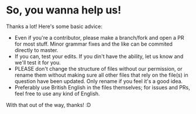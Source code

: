 # So, you wanna help us!
Thanks a lot! Here's some basic advice:
- Even if you're a contributor, please make a branch/fork and open a PR for most stuff. Minor grammar fixes and the like can be commited directly to master.
- If you can, test your edits. If you din't have the ability, let us know and we'll test it for you.
- PLEASE don't change the structure of files without our permission, or rename them without making sure all other files that rely on the file(s) in question have been updated. Only rename if you feel it's a good idea.
- Preferably use British English in the files themselves; for issues and PRs, feel free to use any kind of English.

With that out of the way, thanks! :D
